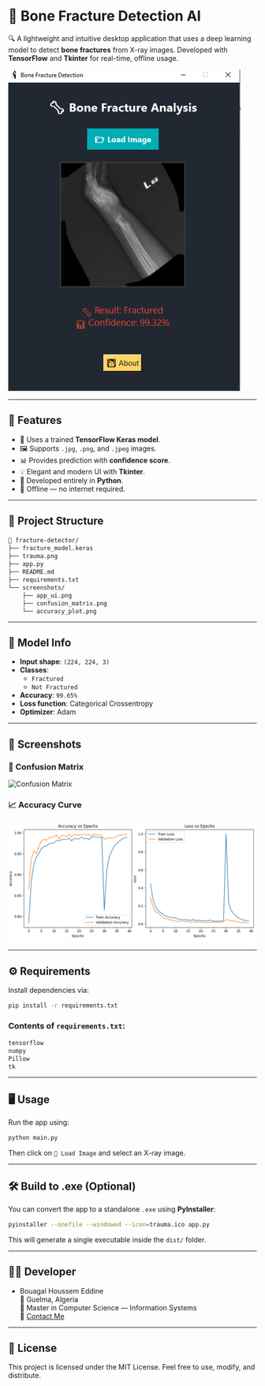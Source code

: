 # 🦴 Bone Fracture Detection AI

🔍 A lightweight and intuitive desktop application that uses a deep learning model to detect **bone fractures** from X-ray images. Developed with **TensorFlow** and **Tkinter** for real-time, offline usage.

![screenshot](Screenshots/app_ui.png)

---

## 🚀 Features

- 🧠 Uses a trained **TensorFlow Keras model**.
- 🖼️ Supports `.jpg`, `.png`, and `.jpeg` images.
- 📊 Provides prediction with **confidence score**.
- 💡 Elegant and modern UI with **Tkinter**.
- 🧾 Developed entirely in **Python**.
- 📌 Offline — no internet required.

---

## 📂 Project Structure

```
📁 fracture-detector/
├── fracture_model.keras
├── trauma.png
├── app.py
├── README.md
├── requirements.txt
└── screenshots/
    ├── app_ui.png
    ├── confusion_matrix.png
    └── accuracy_plot.png
```

---

## 🧠 Model Info

- **Input shape**: `(224, 224, 3)`
- **Classes**:
  - `Fractured`
  - `Not Fractured`
- **Accuracy**: `99.65%`
- **Loss function**: Categorical Crossentropy
- **Optimizer**: Adam

---

## 📸 Screenshots

### 🎯 Confusion Matrix

![Confusion Matrix](Screenshots/confusion_matrix.png)

### 📈 Accuracy Curve

![Accuracy](Screenshots/accuracy_plot.png)

---

## ⚙️ Requirements

Install dependencies via:

```bash
pip install -r requirements.txt
```

### Contents of `requirements.txt`:

```
tensorflow
numpy
Pillow
tk
```

---

## 🖥️ Usage

Run the app using:

```bash
python main.py
```

Then click on `📂 Load Image` and select an X-ray image.

---

## 🛠️ Build to .exe (Optional)

You can convert the app to a standalone `.exe` using **PyInstaller**:

```bash
pyinstaller --onefile --windowed --icon=trauma.ico app.py
```

This will generate a single executable inside the `dist/` folder.

---

## 👨‍💻 Developer

- Bouagal Houssem Eddine  
  📍 Guelma, Algeria  
  💼 Master in Computer Science — Information Systems  
  📧 [Contact Me](mailto:your_email@example.com)

---

## 📃 License

This project is licensed under the MIT License. Feel free to use, modify, and distribute.
